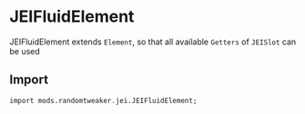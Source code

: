 # JEIFluidElement

JEIFluidElement extends `Element`, so that all available `Getters` of `JEISlot` can be used

## Import

```zenscript
import mods.randomtweaker.jei.JEIFluidElement;
```
